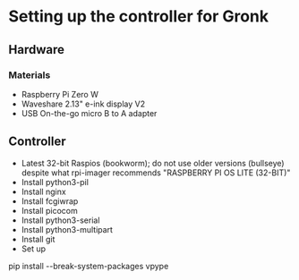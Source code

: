 # Setting up the controller for Gronk

## Hardware

### Materials

* Raspberry Pi Zero W
* Waveshare 2.13" e-ink display V2
* USB On-the-go micro B to A adapter

## Controller

* Latest 32-bit Raspios (bookworm); do not use older versions
  (bullseye) despite what rpi-imager recommends
  "RASPBERRY PI OS LITE (32-BIT)"
* Install python3-pil
* Install nginx
* Install fcgiwrap
* Install picocom
* Install python3-serial
* Install python3-multipart
* Install git
* Set up

pip install --break-system-packages vpype

